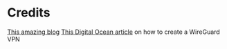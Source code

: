 # Credits

[This amazing blog](https://www.tauceti.blog/posts/kubernetes-the-not-so-hard-way-with-ansible-wireguard/)
[This Digital Ocean article](https://www.digitalocean.com/community/tutorials/how-to-set-up-wireguard-on-ubuntu-20-04) on how to create a WireGuard VPN
